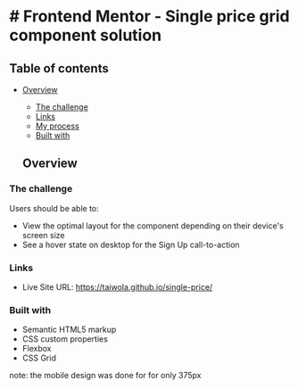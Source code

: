 # # Frontend Mentor - Single price grid component solution

## Table of contents

- [Overview](#overview)
  - [The challenge](#the-challenge)
  - [Links](#links)
  - [My process](#my-process)
  - [Built with](#built-with)
  
  ## Overview

### The challenge

Users should be able to:

- View the optimal layout for the component depending on their device's screen size
- See a hover state on desktop for the Sign Up call-to-action

### Links

- Live Site URL: https://taiwola.github.io/single-price/

### Built with

- Semantic HTML5 markup
- CSS custom properties
- Flexbox
- CSS Grid


note: the mobile design was done for for only 375px

